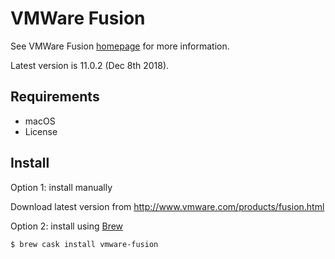 # VMWare Fusion

See VMWare Fusion [homepage](http://www.vmware.com/products/fusion.html) for more information.

Latest version is 11.0.2 (Dec 8th 2018).

## Requirements

- macOS
- License

## Install

Option 1: install manually

Download latest version from http://www.vmware.com/products/fusion.html

Option 2: install using [Brew](brew.md)

```
$ brew cask install vmware-fusion
```
